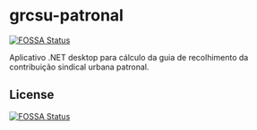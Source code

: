 # grcsu-patronal
[![FOSSA Status](https://app.fossa.io/api/projects/git%2Bgithub.com%2Fjoaosantana%2Fgrcsu-patronal.svg?type=shield)](https://app.fossa.io/projects/git%2Bgithub.com%2Fjoaosantana%2Fgrcsu-patronal?ref=badge_shield)

Aplicativo .NET desktop para cálculo da guia de recolhimento da contribuição sindical urbana patronal.


## License
[![FOSSA Status](https://app.fossa.io/api/projects/git%2Bgithub.com%2Fjoaosantana%2Fgrcsu-patronal.svg?type=large)](https://app.fossa.io/projects/git%2Bgithub.com%2Fjoaosantana%2Fgrcsu-patronal?ref=badge_large)
